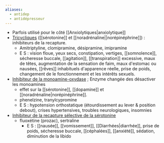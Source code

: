 ```yaml
---
aliases:
  - antidep
  - antidépresseur
---
```

- Parfois utilisé pour le côté [[Anxiolytiques|anxiolytique]]
- <u>Tricycliques</u> ([[sérotonine]] et [[noradrénaline||norépinéphrine]]) : inhibiteurs de la recapture.
	- Amitriptyline, clomipramine, désipramine, imipramine
	- E S  : vision floue, yeux secs, constipation, vertiges, [[somnolence]], sécheresse buccale, [[agitation]], [[transpiration]] excessive, maux de têtes, augmentation de la sensation de faim, maux d'estomac ou nausées, [[rêves]] inhabituels d'apparence réelle, prise de poids, changement de le fonctionnement et les intérêts sexuels. 
- <u>Inhibiteur de la monoamine-oxydase</u> ; Enzyme changée des désactiver les monoamines
	- effet sur la [[sérotonine]], [[dopamine]] et [[noradrénaline|norépinéphrine]]. 
	- phenelzine, tranylcypromine
	- E S : hypotension orthostatique (étourdissement au lever & position debout), crises hypertensives, troubles neurologiques, insomnies 
- <u>Inhibiteur de la recapture sélective de la sérotonine</u>
	- fluoxétine (prozac), sertraline 
		- E S : [[nausée]], [[vomissement]], [[Diarrhées|diarrhée]], prise de poids, sécheresse buccale, [[céphalées]], [[anxiété]], sédation, diminution de la libido 